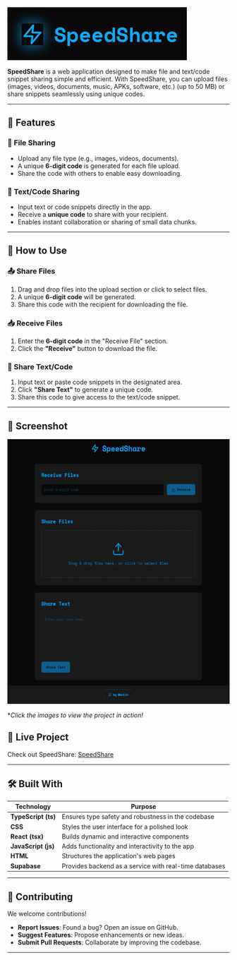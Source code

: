 <a href="https://speed-share.vercel.app/">
    <img src="SpeedShare.gif" alt="SpeedShare User Interface" height="120">
</a>

**SpeedShare** is a web application designed to make file and text/code snippet sharing simple and efficient. With SpeedShare, you can upload files (images, videos, documents, music, APKs, software, etc.) (up to 50 MB) or share snippets seamlessly using unique codes.

---

## 📌 Features

### 🔗 File Sharing  
- Upload any file type (e.g., images, videos, documents).  
- A unique **6-digit code** is generated for each file upload.  
- Share the code with others to enable easy downloading.  

### 📝 Text/Code Sharing  
- Input text or code snippets directly in the app.  
- Receive a **unique code** to share with your recipient.  
- Enables instant collaboration or sharing of small data chunks.  

---

## 🚀 How to Use

### 📤 Share Files
1. Drag and drop files into the upload section or click to select files.  
2. A unique **6-digit code** will be generated.  
3. Share this code with the recipient for downloading the file.  

### 📥 Receive Files
1. Enter the **6-digit code** in the "Receive File" section.  
2. Click the **"Receive"** button to download the file.  

### 📝 Share Text/Code
1. Input text or paste code snippets in the designated area.  
2. Click **"Share Text"** to generate a unique code.  
3. Share this code to give access to the text/code snippet.  

---

## 🌟 Screenshot  
<!--
![SpeedShare User Interface](ScreenShot_SpeedShare.png)  
-->
<a href="https://speed-share.vercel.app/">
    <img src="ScreenShot_SpeedShare.png" alt="SpeedShare User Interface" height="600">
</a>


**Click the images to view the project in action!*

## 🔗 Live Project

Check out SpeedShare: [SpeedShare](https://speedshare.vercel.app)

---

## 🛠 Built With  

| Technology              | Purpose                                              |
|-------------------------|------------------------------------------------------|
| **TypeScript (ts)**     | Ensures type safety and robustness in the codebase   |
| **CSS**                 | Styles the user interface for a polished look        |
| **React (tsx)**         | Builds dynamic and interactive components            |
| **JavaScript (js)**     | Adds functionality and interactivity to the app      |
| **HTML**                | Structures the application's web pages               |
| **Supabase**            | Provides backend as a service with real-time databases|

---

## 🤝 Contributing  

We welcome contributions!  
- **Report Issues**: Found a bug? Open an issue on GitHub.  
- **Suggest Features**: Propose enhancements or new ideas.  
- **Submit Pull Requests**: Collaborate by improving the codebase.

---
